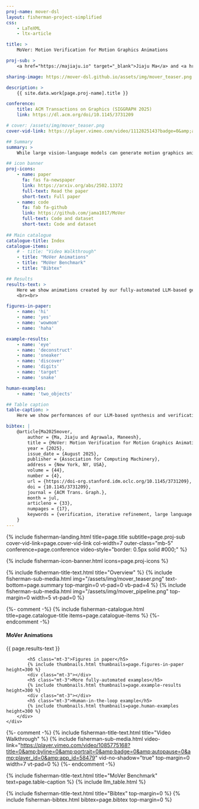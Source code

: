 ```yaml
---
proj-name: mover-dsl
layout: fisherman-project-simplified
css: 
    - LaTeXML
    - ltx-article

title: > 
    MoVer: Motion Verification for Motion Graphics Animations

proj-sub: >
    <a href="https://majiaju.io" target="_blank">Jiaju Ma</a> and <a href="http://graphics.stanford.edu/~maneesh/" target="_blank">Maneesh Agrawala</a>

sharing-image: https://mover-dsl.github.io/assets/img/mover_teaser.png

description: >
    {{ site.data.work[page.proj-name].title }}

conference:
    title: ACM Transactions on Graphics (SIGGRAPH 2025)
    link: https://dl.acm.org/doi/10.1145/3731209

# cover: /assets/img/mover_teaser.png
cover-vid-link: https://player.vimeo.com/video/1112825143?badge=0&amp;autopause=0&amp;player_id=0&amp;app_id=58479

## Summary
summary: >
    While large vision-language models can generate motion graphics animations from text prompts, they regularly fail to include all spatio-temporal properties described in the prompt. We introduce MoVer, a motion verification DSL based on first-order logic that can check spatio-temporal properties of a motion graphics animation. We identify a general set of such properties that people commonly use to describe animations (e.g., the direction and timing of motions, the relative positioning of objects, etc.). We implement these properties as predicates in MoVer and provide an execution engine that can apply a MoVer program to any input SVG-based motion graphics animation. We then demonstrate how MoVer can be used in an LLM-based synthesis and verification pipeline for iteratively refining motion graphics animations. Given a text prompt, our pipeline synthesizes a motion graphics animation and a corresponding MoVer program. Executing the verification program on the animation yields a report of the predicates that failed and the report can be automatically fed back to LLM to iteratively correct the animation. To evaluate our pipeline, we build a synthetic dataset of 5600 text prompts paired with ground truth MoVer verification programs. We find that while our LLM-based pipeline is able to automatically generate a correct motion graphics animation for 58.8% of the test prompts without any iteration, this number raises to 93.6% with up to 50 correction iterations.

## icon banner
proj-icons:
    - name: paper
      fa: fas fa-newspaper
      link: https://arxiv.org/abs/2502.13372
      full-text: Read the paper
      short-text: Full paper
    - name: code
      fa: fab fa-github
      link: https://github.com/jama1017/MoVer
      full-text: Code and dataset
      short-text: Code and dataset
      
## Main catalogue
catalogue-title: Index
catalogue-items:
    # - title: "Video Walkthrough"
    - title: "MoVer Animations"
    - title: "MoVer Benchmark"
    - title: "Bibtex"

## Results
results-text: >
    Here we show animations created by our fully-automated LLM-based generation pipeline. Click on an animation below to see the prompt, the MoVer verification program, and the iterations.
    <br><br>

figures-in-paper:
    - name: 'hi'
    - name: 'yes'
    - name: 'wowmom'
    - name: 'haha'

example-results:
    - name: 'eye'
    - name: 'deconstruct'
    - name: 'sneaker'
    - name: 'discover'
    - name: 'digits'
    - name: 'target'
    - name: 'snake'

human-examples:
    - name: 'two_objects'

## Table caption
table-caption: >
    Here we show performances of our LLM-based synthesis and verification pipeline on our dataset with 5600 motion graphics prompts with different LLMs. We report the number that requires 0 correction iterations (pass@0), the number that requires 1 to 49 iterations (pass@1+), and the number that fails after 49 iterations. We report the average number of iterations and their min-max ranges for the pass@1+ prompts. We exclude failed prompts from these metrics. We sort the models below by the overall fail rate (lower is better). <i>We thank <a href="https://lukewys.github.io/" target="_blank"><b>Yusong Wu</b></a> for helping with running the experiments.</i>

bibtex: |
    @article{Ma2025mover,
        author = {Ma, Jiaju and Agrawala, Maneesh},
        title = {MoVer: Motion Verification for Motion Graphics Animations},
        year = {2025},
        issue_date = {August 2025},
        publisher = {Association for Computing Machinery},
        address = {New York, NY, USA},
        volume = {44},
        number = {4},
        url = {https://doi-org.stanford.idm.oclc.org/10.1145/3731209},
        doi = {10.1145/3731209},
        journal = {ACM Trans. Graph.},
        month = jul,
        articleno = {33},
        numpages = {17},
        keywords = {verification, iterative refinement, large language models, motion graphics, visual programs, SVG}
    }
---
```


<!-- landing -->
{% include fisherman-landing.html title=page.title subtitle=page.proj-sub cover-vid-link=page.cover-vid-link col-width=7 outer-class="mb-5" conference=page.conference video-style="border: 0.5px solid #000;" %}

<!-- icon banner -->
{% include fisherman-icon-banner.html icons=page.proj-icons %}

<!-- overview -->
{% include fisherman-title-text.html title="Overview" %}
{% include fisherman-sub-media.html img="/assets/img/mover_teaser.png" text-bottom=page.summary top-margin=0 vt-pad=0 vb-pad=4 %}
{% include fisherman-sub-media.html img="/assets/img/mover_pipeline.png" top-margin=0 width=5 vt-pad=0 %}

<!-- main catalogue -->
{%- comment -%} {% include fisherman-catalogue.html title=page.catalogue-title items=page.catalogue-items %} {%- endcomment -%}

<!-- results -->
<div id="mover-animations" class="py-3 mt-5">
    <div class="row justify-content-center mt-0 pt-0">
        <div class="col-10 col-lg-7 mt-0 pt-0 rubik">
            <div   class="title-bar"></div>
            <h4 class="text-left mb-4">MoVer Animations</h4>
            <p>{{ page.results-text }}</p>

            <h5 class="mt-3">Figures in paper</h5>
            {% include thumbnails.html thumbnails=page.figures-in-paper height=300 %}
            <div class="mt-3"></div>
            <h5 class="mt-3">More fully-automated examples</h5>
            {% include thumbnails.html thumbnails=page.example-results height=300 %}
            <div class="mt-3"></div>
            <h5 class="mt-3">Human-in-the-loop example</h5>
            {% include thumbnails.html thumbnails=page.human-examples height=300 %}
        </div>
    </div>
</div>

<!-- video -->
{%- comment -%} {% include fisherman-title-text.html title="Video Walkthrough" %}
{% include fisherman-sub-media.html video-link="https://player.vimeo.com/video/1085775168?title=0&amp;byline=0&amp;portrait=0&amp;badge=0&amp;autopause=0&amp;player_id=0&amp;app_id=58479" vid-no-shadow="true" top-margin=0 width=7 vt-pad=0 %} {%- endcomment -%}

<!-- stats -->
{% include fisherman-title-text.html title="MoVer Benchmark" text=page.table-caption %}
{% include llm_table.html %}


<!-- Bibtex -->
{% include fisherman-title-text.html title="Bibtex" top-margin=0 %}
{% include fisherman-bibtex.html bibtex=page.bibtex top-margin=0 %}

<div class="mt-5" style="height:10px"></div>
